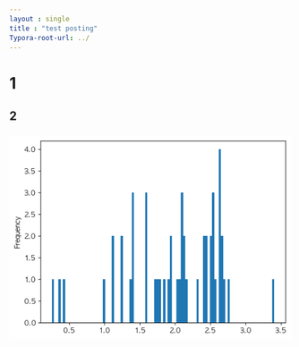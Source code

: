 ```yaml
---
layout : single
title : "test posting"
Typora-root-url: ../
---
```

# 1
## 2
### ![output_26_1](/images/2023-03-11-test/output_26_1.png)
